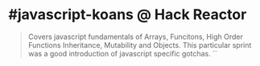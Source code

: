 #javascript-koans @ Hack Reactor
===
> Covers javascript fundamentals of Arrays, Funcitons, High Order Functions
> Inheritance, Mutability and Objects. This particular sprint was a good
> introduction of javascript specific gotchas. ``
